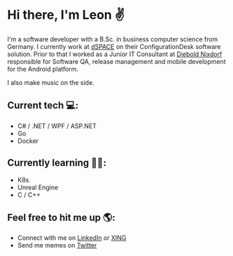 # Hi there, I'm Leon ✌
I'm a software developer with a B.Sc. in business computer science from Germany. I currently work at [dSPACE](https://www.dspace.com/en/inc/home.cfm) on their ConfigurationDesk software solution. Prior to that I worked as a Junior IT Consultant at [Diebold Nixdorf](https://www.dieboldnixdorf.com/en-us/) responsible for Software QA, release management and mobile development for the Android platform.

I also make music on the side.

## Current tech 💻:
- C# / .NET / WPF / ASP.NET
- Go
- Docker

## Currently learning 👨‍🎓:
- K8s
- Unreal Engine
- C / C++

## Feel free to hit me up 🌎:
- Connect with me on [LinkedIn](https://www.linkedin.com/in/leon-baitinger-b7a2b9112/) or [XING](https://www.xing.com/profile/Leon_Baitinger/cv)
- Send me memes on [Twitter](https://twitter.com/itsfrankiefunk)
<!--
**takethebait/takethebait** is a ✨ _special_ ✨ repository because its `README.md` (this file) appears on your GitHub profile.

Here are some ideas to get you started:

- 🔭 I’m currently working on ...
- 🌱 I’m currently learning ...
- 👯 I’m looking to collaborate on ...
- 🤔 I’m looking for help with ...
- 💬 Ask me about ...
- 📫 How to reach me: ...
- 😄 Pronouns: ...
- ⚡ Fun fact: ...
-->
